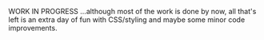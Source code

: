 WORK IN PROGRESS
...although most of the work is done by now, all that's left is an extra day of fun with CSS/styling and maybe some minor code improvements. 
